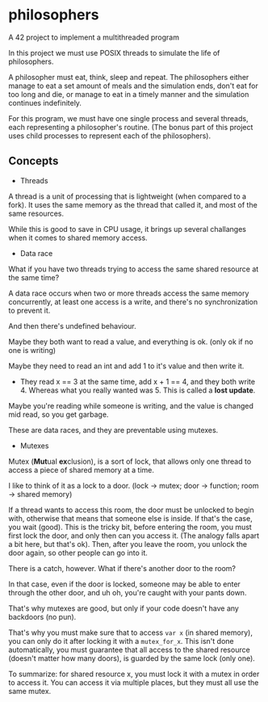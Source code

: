 # philosophers
A 42 project to implement a multithreaded program

In this project we must use POSIX threads to simulate the life of philosophers.

A philosopher must eat, think, sleep and repeat.
The philosophers either manage to eat a set amount of meals and the simulation ends, don't eat for too long and die, or manage to eat in a timely manner and the simulation continues indefinitely.

For this program, we must have one single process and several threads, each representing a philosopher's routine. (The bonus part of this project uses child processes to represent each of the philosophers).

## Concepts
* Threads

A thread is a unit of processing that is lightweight (when compared to a fork). It uses the same memory as the thread that called it, and most of the same resources.

While this is good to save in CPU usage, it brings up several challanges when it comes to shared memory access.

* Data race

What if you have two threads trying to access the same shared resource at the same time?

A data race occurs when two or more threads access the same memory concurrently, at least one access is a write, and there's no synchronization to prevent it.

And then there's undefined behaviour.

Maybe they both want to read a value, and everything is ok. (only ok if no one is writing)

Maybe they need to read an int and add 1 to it's value and then write it.
- They read x == 3 at the same time, add x + 1 == 4, and they both write 4.
Whereas what you really wanted was 5. This is called a **lost update**.

Maybe you're reading while someone is writing, and the value is changed mid read, so you get garbage.

These are data races, and they are preventable using mutexes.

* Mutexes

Mutex (**Mut**ual **ex**clusion), is a sort of lock, that allows only one thread to access a piece of shared memory at a time.

I like to think of it as a lock to a door. (lock -> mutex; door -> function; room -> shared memory)

If a thread wants to access this room, the door must be unlocked to begin with, otherwise that means that someone else is inside. If that's the case, you wait (good).
This is the tricky bit, before entering the room, you must first lock the door, and only then can you access it. (The analogy falls apart a bit here, but that's ok).
Then, after you leave the room, you unlock the door again, so other people can go into it.

There is a catch, however. What if there's another door to the room?

In that case, even if the door is locked, someone may be able to enter through the other door, and uh oh, you're caught with your pants down.

That's why mutexes are good, but only if your code doesn't have any backdoors (no pun).

That's why you must make sure that to access `var x` (in shared memory), you can only do it after locking it with a `mutex_for_x`.
This isn't done automatically, you must guarantee that all access to the shared resource (doesn't matter how many doors), is guarded by the same lock (only one).

To summarize: for shared resource x, you must lock it with a mutex in order to access it. You can access it via multiple places, but they must all use the same mutex.
